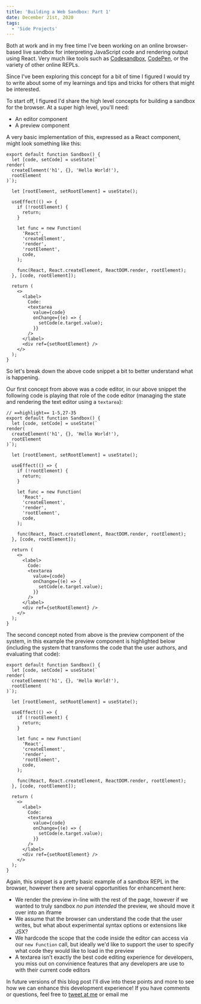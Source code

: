 ```yaml
---
title: 'Building a Web Sandbox: Part 1'
date: December 21st, 2020
tags:
  - 'Side Projects'
---
```


Both at work and in my free time I've been working on an online browser-based
live sandbox for interpreting JavaScript code and rendering output using React.
Very much like tools such as [Codesandbox](https://codesandbox.io/),
[CodePen](https://codepen.io), or the variety of other online REPLs.

Since I've been exploring this concept for a bit of time I figured I would try
to write about some of my learnings and tips and tricks for others that might be
interested.

To start off, I figured I'd share the high level concepts for building a sandbox
for the browser. At a super high level, you'll need:

- An editor component
- A preview component

A very basic implementation of this, expressed as a React component, might look
something like this:

```tsx
export default function Sandbox() {
  let [code, setCode] = useState(`
render(
  createElement('h1', {}, 'Hello World!'),
  rootElement
)`);

  let [rootElement, setRootElement] = useState();

  useEffect(() => {
    if (!rootElement) {
      return;
    }

    let func = new Function(
      'React',
      'createElement',
      'render',
      'rootElement',
      code,
    );

    func(React, React.createElement, ReactDOM.render, rootElement);
  }, [code, rootElement]);

  return (
    <>
      <label>
        Code:
        <textarea
          value={code}
          onChange={(e) => {
            setCode(e.target.value);
          }}
        />
      </label>
      <div ref={setRootElement} />
    </>
  );
}
```

So let's break down the above code snippet a bit to better understand what is
happening.

Our first concept from above was a code editor, in our above snippet the
following code is playing that role of the code editor (managing the state and
rendering the text editor using a `textarea`):

```tsx
// ==highlight== 1-5,27-35
export default function Sandbox() {
  let [code, setCode] = useState(`
render(
  createElement('h1', {}, 'Hello World!'),
  rootElement
)`);

  let [rootElement, setRootElement] = useState();

  useEffect(() => {
    if (!rootElement) {
      return;
    }

    let func = new Function(
      'React',
      'createElement',
      'render',
      'rootElement',
      code,
    );

    func(React, React.createElement, ReactDOM.render, rootElement);
  }, [code, rootElement]);

  return (
    <>
      <label>
        Code:
        <textarea
          value={code}
          onChange={(e) => {
            setCode(e.target.value);
          }}
        />
      </label>
      <div ref={setRootElement} />
    </>
  );
}
```

The second concept noted from above is the preview component of the system, in
this example the preview component is highlighted below (including the system
that transforms the code that the user authors, and evaluating that code):

```tsx highlight=7,9-23,36
export default function Sandbox() {
  let [code, setCode] = useState(`
render(
  createElement('h1', {}, 'Hello World!'),
  rootElement
)`);

  let [rootElement, setRootElement] = useState();

  useEffect(() => {
    if (!rootElement) {
      return;
    }

    let func = new Function(
      'React',
      'createElement',
      'render',
      'rootElement',
      code,
    );

    func(React, React.createElement, ReactDOM.render, rootElement);
  }, [code, rootElement]);

  return (
    <>
      <label>
        Code:
        <textarea
          value={code}
          onChange={(e) => {
            setCode(e.target.value);
          }}
        />
      </label>
      <div ref={setRootElement} />
    </>
  );
}
```

Again, this snippet is a pretty basic example of a sandbox REPL in the browser,
however there are several opportunities for enhancement here:

- We render the preview in-line with the rest of the page, however if we wanted
  to truly sandbox _no pun intended_ the preview, we should move it over into an
  iframe
- We assume that the browser can understand the code that the user writes, but
  what about experimental syntax options or extensions like JSX?
- We hardcode the scope that the code inside the editor can access via our
  `new Function` call, but ideally we'd like to support the user to specify what
  code they would like to load in the preview
- A textarea isn't exactly the best code editing experience for developers, you
  miss out on convinience features that any developers are use to with their
  current code editors

In future versions of this blog post I'll dive into these points and more to see
how we can enhance this development experience! If you have comments or
questions, feel free to [tweet at me](https://twitter.com/immatthamlin) or
<ExternalLink href="mailto:matthewjameshamlin@gmail.com?Subject=Sandbox Part 1">email
me</ExternalLink>
